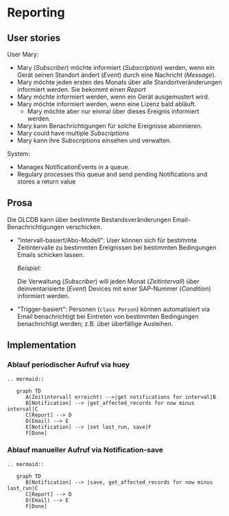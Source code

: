 # Reporting

## User stories

User Mary:

- Mary (*Subscriber*) möchte informiert (*Subscription*) werden, wenn ein Gerät seinen Standort ändert (*Event*) durch eine Nachricht (*Message*).
- Mary möchte jeden ersten des Monats über alle Standortveränderungen informiert werden. Sie bekommt einen *Report*
- Mary möchte informiert werden, wenn ein Gerät ausgemustert wird.
- Mary möchte informiert werden, wenn eine Lizenz bald abläuft.
  - Mary möchte aber nur einmal über dieses Ereignis informiert werden.
- Mary kann Benachrichtigungen für solche Ereignisse abonnieren.
- Mary could have multiple *Subscriptions*
- Mary kann ihre *Subscriptions* einsehen und verwalten.

System:

- Manages NotificationEvents in a queue.
- Regulary processes this queue and send pending Notifications and stores a return value

## Prosa

Die DLCDB kann über bestimmte Bestandsveränderungen Email-Benachrichtigungen verschicken.

- "Intervall-basiert/Abo-Modell": User können sich für bestimmte Zeitintervalle zu bestimmten Ereignissen bei bestimmten Bedingungen Emails schicken lassen.

  *Beispiel:*

  Die Verwaltung (*Subscriber*) will jeden Monat (*Zeitintervall*) über deinventarisierte (*Event*) Devices mit einer SAP-Nummer (*Condition*) informiert werden.

- "Trigger-basiert": Personen (`class Person`) können automatisiert via Email benachrichtigt bei Eintreten von bestimmten Bedingungen benachrichtigt werden; z.B. über überfällige Ausleihen.

## Implementation

### Ablauf periodischer Aufruf via huey

```{eval-rst}
.. mermaid::

   graph TD
      A(Zeitintervall erreicht) -->|get notifications for interval|B
      B[Notification] --> |get_affected_records for now minus interval|C
      C[Report] --> D
      D(Email) --> E
      E[Notification] --> |set last_run, save|F
      F[Done]

```

### Ablauf manueller Aufruf via Notification-save

```{eval-rst}
.. mermaid::

   graph TD
      B[Notification] --> |save, get_affected_records for now minus last_run|C
      C[Report] --> D
      D(Email) --> E
      F[Done]
```
